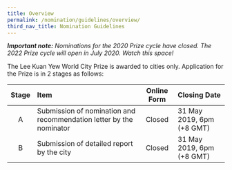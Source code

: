 ```yaml
---
title: Overview
permalink: /nomination/guidelines/overview/
third_nav_title: Nomination Guidelines
---
```


***Important note:*** *Nominations for the 2020 Prize cycle have closed. The 2022 Prize cycle will open in July 2020. Watch this space!*

The Lee Kuan Yew World City Prize is awarded to cities only. Application for the Prize is in 2 stages as follows: 

| Stage | Item	| Online Form | Closing Date |
|:---:|:---|:---:|:---|
| A | Submission of nomination and recommendation letter by the nominator | Closed | 31 May 2019, 6pm (+8 GMT) |
| B | Submission of detailed report by the city | Closed | 31 May 2019, 6pm (+8 GMT) |
